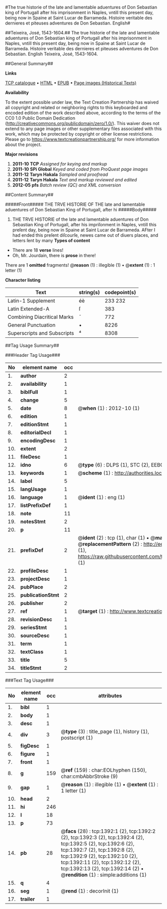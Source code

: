 #The true historie of the late and lamentable aduentures of Don Sebastian king of Portugall after his imprisonment in Naples, vntill this present day, being now in Spaine at Saint Lucar de Barrameda. Histoire veritable des dernieres et piteuses adventures de Don Sebastian. English#

##Teixeira, José, 1543-1604.##
The true historie of the late and lamentable aduentures of Don Sebastian king of Portugall after his imprisonment in Naples, vntill this present day, being now in Spaine at Saint Lucar de Barrameda.
Histoire veritable des dernieres et piteuses adventures de Don Sebastian. English
Teixeira, José, 1543-1604.

##General Summary##

**Links**

[TCP catalogue](http://www.ota.ox.ac.uk/tcp/)  • 
[HTML](http://tei.it.ox.ac.uk/tcp/Texts-HTML/free/A13/A13573.html)  • 
[EPUB](http://tei.it.ox.ac.uk/tcp/Texts-EPUB/free/A13/A13573.epub) • 
[Page images (Historical Texts)](https://historicaltexts.jisc.ac.uk/eebo-99837084e)

**Availability**

To the extent possible under law, the Text Creation Partnership has waived all copyright and related or neighboring rights to this keyboarded and encoded edition of the work described above, according to the terms of the CC0 1.0 Public Domain Dedication (http://creativecommons.org/publicdomain/zero/1.0/). This waiver does not extend to any page images or other supplementary files associated with this work, which may be protected by copyright or other license restrictions. Please go to https://www.textcreationpartnership.org/ for more information about the project.

**Major revisions**

1. __2011-10__ __TCP__ *Assigned for keying and markup*
1. __2011-10__ __SPi Global__ *Keyed and coded from ProQuest page images*
1. __2011-12__ __Taryn Hakala__ *Sampled and proofread*
1. __2011-12__ __Taryn Hakala__ *Text and markup reviewed and edited*
1. __2012-05__ __pfs__ *Batch review (QC) and XML conversion*

##Content Summary##

#####Front#####
THE TRVE HISTORIE OF THE late and lamentable aduentures of Don Sebastian King of Portugall, after hi
#####Body#####

1. THE TRVE HISTORIE of the late and lamentable aduentures of Don Sebastian King of Portugall, after his impriſonment in Naples, vntill this preſent day, being now in Spaine at Saint Lucar de Barrameda.
AFter I had ended this preſent diſcourſe, newes came out of diuers places, and letters ſent by many 
**Types of content**

  * There are 18 **verse** lines!
  * Oh, Mr. Jourdain, there is **prose** in there!

There are 1 **omitted** fragments! 
 @__reason__ (1) : illegible (1)  •  @__extent__ (1) : 1 letter (1)

**Character listing**


|Text|string(s)|codepoint(s)|
|---|---|---|
|Latin-1 Supplement|éè|233 232|
|Latin Extended-A|ſ|383|
|Combining             Diacritical Marks|̄|772|
|General Punctuation|•|8226|
|Superscripts             and Subscripts|⁴|8308|

##Tag Usage Summary##

###Header Tag Usage###

|No|element name|occ|attributes|
|---|---|---|---|
|1.|__author__|2||
|2.|__availability__|1||
|3.|__biblFull__|1||
|4.|__change__|5||
|5.|__date__|8| @__when__ (1) : 2012-10 (1)|
|6.|__edition__|1||
|7.|__editionStmt__|1||
|8.|__editorialDecl__|1||
|9.|__encodingDesc__|1||
|10.|__extent__|2||
|11.|__fileDesc__|1||
|12.|__idno__|6| @__type__ (6) : DLPS (1), STC (2), EEBO-CITATION (1), PROQUEST (1), VID (1)|
|13.|__keywords__|1| @__scheme__ (1) : http://authorities.loc.gov/ (1)|
|14.|__label__|5||
|15.|__langUsage__|1||
|16.|__language__|1| @__ident__ (1) : eng (1)|
|17.|__listPrefixDef__|1||
|18.|__note__|11||
|19.|__notesStmt__|2||
|20.|__p__|11||
|21.|__prefixDef__|2| @__ident__ (2) : tcp (1), char (1)  •  @__matchPattern__ (2) : ([0-9\-]+):([0-9IVX]+) (1), (.+) (1)  •  @__replacementPattern__ (2) : http://eebo.chadwyck.com/downloadtiff?vid=$1&page=$2 (1), https://raw.githubusercontent.com/textcreationpartnership/Texts/master/tcpchars.xml#$1 (1)|
|22.|__profileDesc__|1||
|23.|__projectDesc__|1||
|24.|__pubPlace__|2||
|25.|__publicationStmt__|2||
|26.|__publisher__|2||
|27.|__ref__|1| @__target__ (1) : http://www.textcreationpartnership.org/docs/. (1)|
|28.|__revisionDesc__|1||
|29.|__seriesStmt__|1||
|30.|__sourceDesc__|1||
|31.|__term__|1||
|32.|__textClass__|1||
|33.|__title__|5||
|34.|__titleStmt__|2||


###Text Tag Usage###

|No|element name|occ|attributes|
|---|---|---|---|
|1.|__bibl__|1||
|2.|__body__|1||
|3.|__desc__|1||
|4.|__div__|3| @__type__ (3) : title_page (1), history (1), postscript (1)|
|5.|__figDesc__|1||
|6.|__figure__|1||
|7.|__front__|1||
|8.|__g__|159| @__ref__ (159) : char:EOLhyphen (150), char:cmbAbbrStroke (9)|
|9.|__gap__|1| @__reason__ (1) : illegible (1)  •  @__extent__ (1) : 1 letter (1)|
|10.|__head__|2||
|11.|__hi__|246||
|12.|__l__|18||
|13.|__p__|73||
|14.|__pb__|28| @__facs__ (28) : tcp:1392:1 (2), tcp:1392:2 (2), tcp:1392:3 (2), tcp:1392:4 (2), tcp:1392:5 (2), tcp:1392:6 (2), tcp:1392:7 (2), tcp:1392:8 (2), tcp:1392:9 (2), tcp:1392:10 (2), tcp:1392:11 (2), tcp:1392:12 (2), tcp:1392:13 (2), tcp:1392:14 (2)  •  @__rendition__ (1) : simple:additions (1)|
|15.|__q__|4||
|16.|__seg__|1| @__rend__ (1) : decorInit (1)|
|17.|__trailer__|1||
